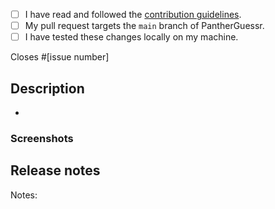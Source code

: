 <!--
Please follow this checklist and put an x in each of the boxes, like this: [x]. It will ensure that our team takes your pull request seriously.
-->

- [ ] I have read and followed the [contribution guidelines](pantherguessr.com/contibuting).
- [ ] My pull request targets the `main` branch of PantherGuessr.
- [ ] I have tested these changes locally on my machine.

<!--
What PantherGuessr issue does this PR address (for example, #1234)?
If you have not created an issue for your PR, please search the issue tracker to see if there is an existing issue that aligns with your PR, or open a new issue for discussion.
-->

Closes #[issue number]

## Description

<!--
A summary of the changes made along with any other information that would be helpful to a reviewer such as potential tradeoffs or alternative approaches you considered.
-->

-

### Screenshots

<!--
If this PR touches the UI layer of the app, please include screenshots or animated gifs to show the changes.
-->

## Release notes

<!--
Add your release notes.
[category] = [added, fixed, improved, or removed]
E.g., Notes: [category] Release Note Title Here
You can leave this blank if you're not sure.
If you don't believe this PR needs to be mentioned in the release notes, write "Notes: no-notes".
-->

Notes:
